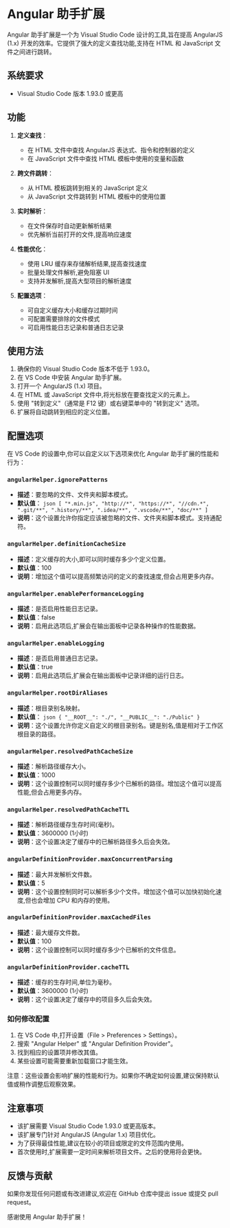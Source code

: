 # Angular 助手扩展

Angular 助手扩展是一个为 Visual Studio Code 设计的工具,旨在提高 AngularJS (1.x) 开发的效率。它提供了强大的定义查找功能,支持在 HTML 和 JavaScript 文件之间进行跳转。

## 系统要求

- Visual Studio Code 版本 1.93.0 或更高

## 功能

1. **定义查找**：
   - 在 HTML 文件中查找 AngularJS 表达式、指令和控制器的定义
   - 在 JavaScript 文件中查找 HTML 模板中使用的变量和函数

2. **跨文件跳转**：
   - 从 HTML 模板跳转到相关的 JavaScript 定义
   - 从 JavaScript 文件跳转到 HTML 模板中的使用位置

3. **实时解析**：
   - 在文件保存时自动更新解析结果
   - 优先解析当前打开的文件,提高响应速度

4. **性能优化**：
   - 使用 LRU 缓存来存储解析结果,提高查找速度
   - 批量处理文件解析,避免阻塞 UI
   - 支持并发解析,提高大型项目的解析速度

5. **配置选项**：
   - 可自定义缓存大小和缓存过期时间
   - 可配置需要排除的文件模式
   - 可启用性能日志记录和普通日志记录

## 使用方法

1. 确保你的 Visual Studio Code 版本不低于 1.93.0。
2. 在 VS Code 中安装 Angular 助手扩展。
3. 打开一个 AngularJS (1.x) 项目。
4. 在 HTML 或 JavaScript 文件中,将光标放在要查找定义的元素上。
5. 使用 "转到定义"（通常是 F12 键）或右键菜单中的 "转到定义" 选项。
6. 扩展将自动跳转到相应的定义位置。

## 配置选项

在 VS Code 的设置中,你可以自定义以下选项来优化 Angular 助手扩展的性能和行为：

### `angularHelper.ignorePatterns`
- **描述**：要忽略的文件、文件夹和脚本模式。
- **默认值**：  ```json
  [
    "*.min.js",
    "http://*",
    "https://*",
    "//cdn.*",
    ".git/**",
    ".history/**",
    ".idea/**",
    ".vscode/**",
    "doc/**"
  ]  ```
- **说明**：这个设置允许你指定应该被忽略的文件、文件夹和脚本模式。支持通配符。

### `angularHelper.definitionCacheSize`
- **描述**：定义缓存的大小,即可以同时缓存多少个定义位置。
- **默认值**：100
- **说明**：增加这个值可以提高频繁访问的定义的查找速度,但会占用更多内存。

### `angularHelper.enablePerformanceLogging`
- **描述**：是否启用性能日志记录。
- **默认值**：false
- **说明**：启用此选项后,扩展会在输出面板中记录各种操作的性能数据。

### `angularHelper.enableLogging`
- **描述**：是否启用普通日志记录。
- **默认值**：true
- **说明**：启用此选项后,扩展会在输出面板中记录详细的运行日志。

### `angularHelper.rootDirAliases`
- **描述**：根目录别名映射。
- **默认值**：  ```json
  {
    "__ROOT__": "./",
    "__PUBLIC__": "./Public"
  }  ```
- **说明**：这个设置允许你定义自定义的根目录别名。键是别名,值是相对于工作区根目录的路径。

### `angularHelper.resolvedPathCacheSize`
- **描述**：解析路径缓存大小。
- **默认值**：1000
- **说明**：这个设置控制可以同时缓存多少个已解析的路径。增加这个值可以提高性能,但会占用更多内存。

### `angularHelper.resolvedPathCacheTTL`
- **描述**：解析路径缓存生存时间(毫秒)。
- **默认值**：3600000 (1小时)
- **说明**：这个设置决定了缓存中的已解析路径多久后会失效。

### `angularDefinitionProvider.maxConcurrentParsing`
- **描述**：最大并发解析文件数。
- **默认值**：5
- **说明**：这个设置控制同时可以解析多少个文件。增加这个值可以加快初始化速度,但也会增加 CPU 和内存的使用。

### `angularDefinitionProvider.maxCachedFiles`
- **描述**：最大缓存文件数。
- **默认值**：100
- **说明**：这个设置控制可以同时缓存多少个已解析的文件信息。

### `angularDefinitionProvider.cacheTTL`
- **描述**：缓存的生存时间,单位为毫秒。
- **默认值**：3600000 (1小时)
- **说明**：这个设置决定了缓存中的项目多久后会失效。

### 如何修改配置

1. 在 VS Code 中,打开设置（File > Preferences > Settings）。
2. 搜索 "Angular Helper" 或 "Angular Definition Provider"。
3. 找到相应的设置项并修改其值。
4. 某些设置可能需要重新加载窗口才能生效。

注意：这些设置会影响扩展的性能和行为。如果你不确定如何设置,建议保持默认值或稍作调整后观察效果。

## 注意事项

- 该扩展需要 Visual Studio Code 1.93.0 或更高版本。
- 该扩展专门针对 AngularJS (Angular 1.x) 项目优化。
- 为了获得最佳性能,建议在较小的项目或限定的文件范围内使用。
- 首次使用时,扩展需要一定时间来解析项目文件。之后的使用将会更快。

## 反馈与贡献

如果你发现任何问题或有改进建议,欢迎在 GitHub 仓库中提出 issue 或提交 pull request。

感谢使用 Angular 助手扩展！
